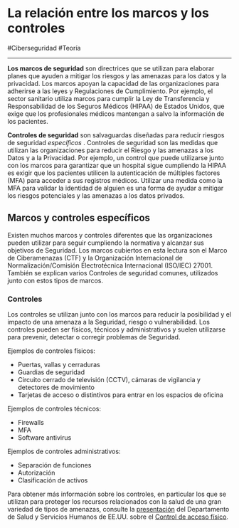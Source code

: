 # La relación entre los marcos y los controles
#Ciberseguridad #Teoría 

---
**Los marcos de seguridad** son directrices que se utilizan para elaborar planes que ayuden a mitigar los riesgos y las amenazas para los datos y la privacidad. Los marcos apoyan la capacidad de las organizaciones para adherirse a las leyes y Regulaciones de Cumplimiento. Por ejemplo, el sector sanitario utiliza marcos para cumplir la Ley de Transferencia y Responsabilidad de los Seguros Médicos (HIPAA) de Estados Unidos, que exige que los profesionales médicos mantengan a salvo la información de los pacientes.

**Controles de seguridad** son salvaguardas diseñadas para reducir riesgos de seguridad _específicos_ . Controles de seguridad son las medidas que utilizan las organizaciones para reducir el Riesgo y las amenazas a los Datos y a la Privacidad. Por ejemplo, un control que puede utilizarse junto con los marcos para garantizar que un hospital sigue cumpliendo la HIPAA es exigir que los pacientes utilicen la autenticación de múltiples factores (MFA) para acceder a sus registros médicos. Utilizar una medida como la MFA para validar la identidad de alguien es una forma de ayudar a mitigar los riesgos potenciales y las amenazas a los datos privados.

## Marcos y controles específicos

Existen muchos marcos y controles diferentes que las organizaciones pueden utilizar para seguir cumpliendo la normativa y alcanzar sus objetivos de Seguridad. Los marcos cubiertos en esta lectura son el Marco de Ciberamenazas (CTF) y la Organización Internacional de Normalización/Comisión Electrotécnica Internacional (ISO/IEC) 27001. También se explican varios Controles de seguridad comunes, utilizados junto con estos tipos de marcos.

### **Controles**

Los controles se utilizan junto con los marcos para reducir la posibilidad y el impacto de una amenaza a la Seguridad, riesgo o vulnerabilidad. Los controles pueden ser físicos, técnicos y administrativos y suelen utilizarse para prevenir, detectar o corregir problemas de Seguridad.

Ejemplos de controles físicos:

- Puertas, vallas y cerraduras
- Guardias de seguridad
- Circuito cerrado de televisión (CCTV), cámaras de vigilancia y detectores de movimiento
- Tarjetas de acceso o distintivos para entrar en los espacios de oficina

Ejemplos de controles técnicos:

- Firewalls
- MFA
- Software antivirus

Ejemplos de controles administrativos:

- Separación de funciones
- Autorización
- Clasificación de activos

Para obtener más información sobre los controles, en particular los que se utilizan para proteger los recursos relacionados con la salud de una gran variedad de tipos de amenazas, consulte la [presentación](https://www.hhs.gov/sites/default/files/physical-access-control.pdf) del Departamento de Salud y Servicios Humanos de EE.UU. sobre el [Control de acceso físico](https://www.hhs.gov/sites/default/files/physical-access-control.pdf).